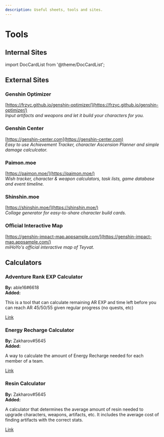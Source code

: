 ```yaml
---
description: Useful sheets, tools and sites.
---
```


# Tools

## Internal Sites

import DocCardList from '@theme/DocCardList';

<DocCardList />

## External Sites

### Genshin Optimizer

[https://frzyc.github.io/genshin-optimizer/](https://frzyc.github.io/genshin-optimizer/)  
_Input artifacts and weapons and let it build your characters for you._

### Genshin Center

[https://genshin-center.com](https://genshin-center.com)  
_Easy to use Achievement Tracker, character Ascension Planner and simple damage calculcator._

### Paimon.moe

[https://paimon.moe/](https://paimon.moe/)  
_Wish tracker, character & weapon calculators, task lists, game database and event timeline._

### Shinshin.moe

[https://shinshin.moe/](https://shinshin.moe/)  
_Collage generator for easy-to-share character build cards._

### Official Interactive Map

[https://genshin-impact-map.appsample.com/](https://genshin-impact-map.appsample.com/)  
_miHoYo's official interactive map of Teyvat._

## Calculators

### Adventure Rank EXP Calculator

**By:** able16\#6618  
**Added:** <Version date="2021-01-07" />

This is a tool that can calculate remaining AR EXP and time left before you can reach AR 45/50/55 given regular progress \(no quests, etc\)

[Link](https://docs.google.com/spreadsheets/d/1kBbbh6bIUjVeUmG_ZAXtAkG7uFnlfJSYh3wJ11qPlU4/edit?usp=sharing)

### Energy Recharge Calculator

**By:** Zakharov\#5645  
**Added:** <Version date="2021-07-17" />

A way to calculate the amount of Energy Recharge needed for each member of a team.

[Link](https://docs.google.com/spreadsheets/d/1-vkmgp5n0bI9pvhUg110Aza3Emb2puLWdeoCgrxDlu4/edit#gid=1841979497)

### Resin Calculator

**By:** Zakharov\#5645  
**Added:** <Version date="2021-06-26" />

A calculator that determines the average amount of resin needed to upgrade characters, weapons, artifacts, etc. It includes the average cost of finding artifacts with the correct stats.

[Link](https://docs.google.com/spreadsheets/d/1QZhdx6-L7jAJDqV9OfPYhl0Q0R8DYpwJz2KIyjHE2Ow/edit#gid=1421390734)

